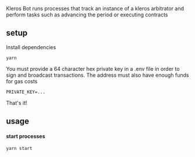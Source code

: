 Kleros Bot runs processes that track an instance of a kleros arbitrator and perform tasks such as advancing the period or executing contracts

## setup
Install dependencies
```
yarn
```

You must provide a 64 character hex private key in a .env file in order to sign and broadcast transactions. The address must also have enough funds for gas costs

```
PRIVATE_KEY=...
```

That's it!

## usage

#### start processes
```
yarn start
```

